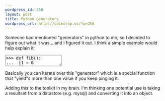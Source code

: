 ```yaml
--- 
wordpress_id: 258
layout: post
title: Python Generators
wordpress_url: http://spindrop.us/?p=258
---
```

Someone had mentioned "generators" in python to me, so I decided to figure out what it was... and I figured it out.  I think a simple example would help explain it:

<div><textarea name="code" class="python">
>>> def fib():
...  i1 = 0
...  i2 = 1
...  while True:
...    yield i2
...    i3 = i2 + i1
...    i1 = i2
...    i2 = i3
... 
>>> a = fib()
>>> a
<generator object at 0x319468>
>>> a.next()
1
>>> a.next()
1
>>> a.next()
2
>>> a.next()
3
>>> a.next()
5
</textarea></div>

Basically you can iterate over this "generator" which is a special function that "yield"s more than one value if you keep pinging it.

Adding this to the toolkit in my brain.  I'm thinking one potential use is taking a resultset from a datastore (e.g. mysql) and converting it into an object.  

